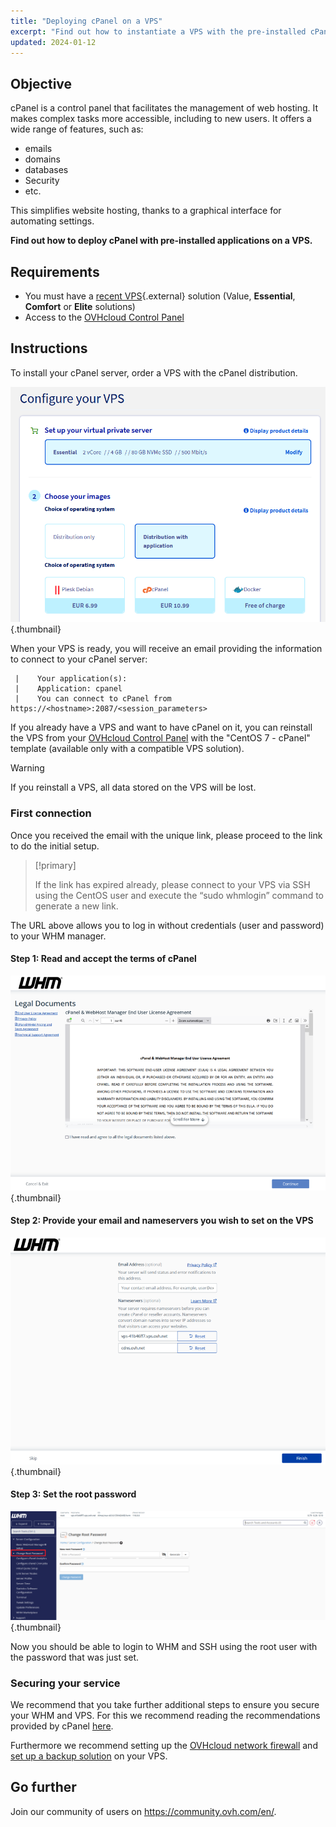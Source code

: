 ```yaml
---
title: "Deploying cPanel on a VPS"
excerpt: "Find out how to instantiate a VPS with the pre-installed cPanel application"
updated: 2024-01-12
---
```


## Objective

cPanel is a control panel that facilitates the management of web hosting. It makes complex tasks more accessible, including to new users. It offers a wide range of features, such as: 

- emails
- domains
- databases
- Security
- etc.

This simplifies website hosting, thanks to a graphical interface for automating settings.

**Find out how to deploy cPanel with pre-installed applications on a VPS.**

## Requirements

- You must have a [recent VPS](https://www.ovhcloud.com/en/vps/){.external} solution  (Value, **Essential**, **Comfort** or **Elite** solutions)
- Access to the [OVHcloud Control Panel](https://ca.ovh.com/auth/?action=gotomanager&from=https://www.ovh.com/world/&ovhSubsidiary=we)

## Instructions

To install your cPanel server, order a VPS with the cPanel distribution.

![horizon](images/cpanel_order.png){.thumbnail}

When your VPS is ready, you will receive an email providing the information to connect to your cPanel server:

```
 |    Your application(s):
 |    Application: cpanel
 |    You can connect to cPanel from https://<hostname>:2087/<session_parameters>
```

If you already have a VPS and want to have cPanel on it, you can reinstall the VPS from your [OVHcloud Control Panel](https://ca.ovh.com/auth/?action=gotomanager&from=https://www.ovh.com/world/&ovhSubsidiary=we) with the "CentOS 7 - cPanel" template (available only with a compatible VPS solution).

> [!warning]
>
> If you reinstall a VPS, all data stored on the VPS will be lost.
>

### First connection

Once you received the email with the unique link, please proceed to the link to do the initial setup. 

> [!primary]
>
> If the link has expired already, please connect to your VPS via SSH using the CentOS user and execute the “sudo whmlogin” command to generate a new link.
>

The URL above allows you to log in without credentials (user and password) to your WHM manager.

#### Step 1: Read and accept the terms of cPanel

![horizon](images/license_validation.png){.thumbnail}

#### Step 2: Provide your email and nameservers you wish to set on the VPS

![horizon](images/setup_config_cpanel.png){.thumbnail}

#### Step 3: Set the root password

![horizon](images/change_root.png){.thumbnail}

Now you should be able to login to WHM and SSH using the root user with the password that was just set.

### Securing your service

We recommend that you take further additional steps to ensure you secure your WHM and VPS. For this we recommend reading the recommendations provided by cPanel [here](https://docs.cpanel.net/knowledge-base/security/tips-to-make-your-server-more-secure/).

Furthermore we recommend setting up the [OVHcloud network firewall](/pages/bare_metal_cloud/dedicated_servers/firewall_network) and [set up a backup solution](/pages/bare_metal_cloud/virtual_private_servers/secure_your_vps#backing-up-your-system-and-your-data) on your VPS.

## Go further

Join our community of users on <https://community.ovh.com/en/>.

